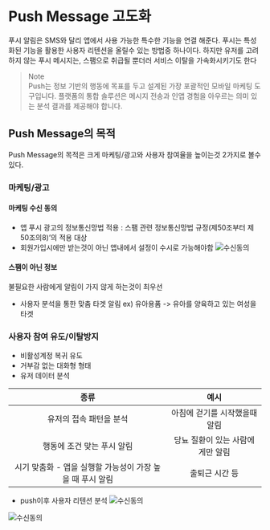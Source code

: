# Push Message 고도화
푸시 알림은 SMS와 달리 앱에서 사용 가능한 특수한 기능을 연결 해준다.
푸시는 특성화된 기능을 활용한 사용자 리텐션을 올릴수 있는 방법중 하나이다.
하지만 유저를 고려하지 않는 푸시 메시지는, 스팸으로 취급될 뿐더러 서비스 이탈을 가속화시키기도 한다

> Note <br>
Push는 정보 기반의 행동에 목표를 두고 설계된 가장 포괄적인 모바일 마케팅 도구입니다. 플랫폼의 통합 솔루션은 메시지 전송과 인앱 경험을 아우르는 의미 있는 분석 결과를 제공해야 합니다.

## Push Message의 목적
Push Message의 목적은 크게 마케팅/광고와  사용자 참여율을 높이는것 2가지로 볼수 있다.

### 마케팅/광고
#### 마케팅 수신 동의
- 앱 푸시 광고의 정보통신망법 적용 : 스팸 관련 정보통신망법 규정(제50조부터 제50조의8)’의 적용 대상
- 회원가입시에만 받는것이 아닌 앱내에서 설정이 수시로 가능해야함
![수신동의](https://github.com/muabe/Minor-League/health/image/push_img1.png) 

#### 스팸이 아닌 정보
 불필요한 사람에게 알림이 가지 않게 하는것이 최우선
- 사용자 분석을 통한 맞춤 타겟 알림
 ex) 유아용품 -> 유아를 양육하고 있는 여성을 타겟

 ### 사용자 참여 유도/이탈방지
  - 비활성계정 복귀 유도
 - 거부감 없는 대화형 형태 
 - 유저 데이터 분석 

| 종류 | 예시 |
| :-----------: | :-----------: |
| 유저의 접속 패턴을 분석 | 아침에 걷기를 시작했을때 알림 | 
| 행동에 조건 맞는  푸시 알림 | 당뇨 질환이 있는 사람에게만 알림  |
| 시기 맞춤화 - 앱을 실행할 가능성이 가장 높을 때 푸시 알림 | 출퇴근 시간 등 |

- push이후 사용자 리텐션 분석
![수신동의](https://github.com/muabe/Minor-League/health/image/push_img2.png)

![수신동의](https://github.com/muabe/Minor-League/health/image/push_img3.png) 
